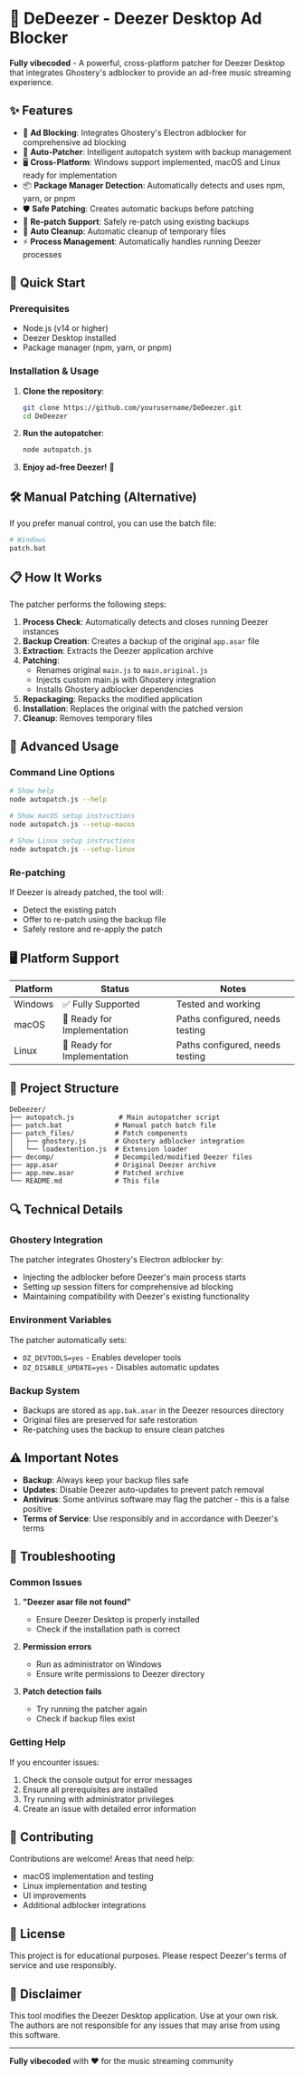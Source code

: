 # 🎵 DeDeezer - Deezer Desktop Ad Blocker

**Fully vibecoded** - A powerful, cross-platform patcher for Deezer Desktop that integrates Ghostery's adblocker to provide an ad-free music streaming experience.

## ✨ Features

- 🚫 **Ad Blocking**: Integrates Ghostery's Electron adblocker for comprehensive ad blocking
- 🔧 **Auto-Patcher**: Intelligent autopatch system with backup management
- 🖥️ **Cross-Platform**: Windows support implemented, macOS and Linux ready for implementation
- 📦 **Package Manager Detection**: Automatically detects and uses npm, yarn, or pnpm
- 🛡️ **Safe Patching**: Creates automatic backups before patching
- 🔄 **Re-patch Support**: Safely re-patch using existing backups
- 🧹 **Auto Cleanup**: Automatic cleanup of temporary files
- ⚡ **Process Management**: Automatically handles running Deezer processes

## 🚀 Quick Start

### Prerequisites

- Node.js (v14 or higher)
- Deezer Desktop installed
- Package manager (npm, yarn, or pnpm)

### Installation & Usage

1. **Clone the repository**:
   ```bash
   git clone https://github.com/yourusername/DeDeezer.git
   cd DeDeezer
   ```

2. **Run the autopatcher**:
   ```bash
   node autopatch.js
   ```

3. **Enjoy ad-free Deezer!** 🎉

## 🛠️ Manual Patching (Alternative)

If you prefer manual control, you can use the batch file:

```bash
# Windows
patch.bat
```

## 📋 How It Works

The patcher performs the following steps:

1. **Process Check**: Automatically detects and closes running Deezer instances
2. **Backup Creation**: Creates a backup of the original `app.asar` file
3. **Extraction**: Extracts the Deezer application archive
4. **Patching**: 
   - Renames original `main.js` to `main.original.js`
   - Injects custom main.js with Ghostery integration
   - Installs Ghostery adblocker dependencies
5. **Repackaging**: Repacks the modified application
6. **Installation**: Replaces the original with the patched version
7. **Cleanup**: Removes temporary files

## 🔧 Advanced Usage

### Command Line Options

```bash
# Show help
node autopatch.js --help

# Show macOS setup instructions
node autopatch.js --setup-macos

# Show Linux setup instructions  
node autopatch.js --setup-linux
```

### Re-patching

If Deezer is already patched, the tool will:
- Detect the existing patch
- Offer to re-patch using the backup file
- Safely restore and re-apply the patch

## 🖥️ Platform Support

| Platform | Status | Notes |
|----------|--------|-------|
| Windows  | ✅ Fully Supported | Tested and working |
| macOS    | 🚧 Ready for Implementation | Paths configured, needs testing |
| Linux    | 🚧 Ready for Implementation | Paths configured, needs testing |

## 📁 Project Structure

```
DeDeezer/
├── autopatch.js           # Main autopatcher script
├── patch.bat             # Manual patch batch file
├── patch_files/          # Patch components
│   ├── ghostery.js       # Ghostery adblocker integration
│   └── loadextention.js  # Extension loader
├── decomp/               # Decompiled/modified Deezer files
├── app.asar              # Original Deezer archive
├── app.new.asar          # Patched archive
└── README.md             # This file
```

## 🔍 Technical Details

### Ghostery Integration

The patcher integrates Ghostery's Electron adblocker by:
- Injecting the adblocker before Deezer's main process starts
- Setting up session filters for comprehensive ad blocking
- Maintaining compatibility with Deezer's existing functionality

### Environment Variables

The patcher automatically sets:
- `DZ_DEVTOOLS=yes` - Enables developer tools
- `DZ_DISABLE_UPDATE=yes` - Disables automatic updates

### Backup System

- Backups are stored as `app.bak.asar` in the Deezer resources directory
- Original files are preserved for safe restoration
- Re-patching uses the backup to ensure clean patches

## ⚠️ Important Notes

- **Backup**: Always keep your backup files safe
- **Updates**: Disable Deezer auto-updates to prevent patch removal
- **Antivirus**: Some antivirus software may flag the patcher - this is a false positive
- **Terms of Service**: Use responsibly and in accordance with Deezer's terms

## 🐛 Troubleshooting

### Common Issues

1. **"Deezer asar file not found"**
   - Ensure Deezer Desktop is properly installed
   - Check if the installation path is correct

2. **Permission errors**
   - Run as administrator on Windows
   - Ensure write permissions to Deezer directory

3. **Patch detection fails**
   - Try running the patcher again
   - Check if backup files exist

### Getting Help

If you encounter issues:
1. Check the console output for error messages
2. Ensure all prerequisites are installed
3. Try running with administrator privileges
4. Create an issue with detailed error information

## 🤝 Contributing

Contributions are welcome! Areas that need help:
- macOS implementation and testing
- Linux implementation and testing
- UI improvements
- Additional adblocker integrations

## 📄 License

This project is for educational purposes. Please respect Deezer's terms of service and use responsibly.

## 🎯 Disclaimer

This tool modifies the Deezer Desktop application. Use at your own risk. The authors are not responsible for any issues that may arise from using this software.

---

**Fully vibecoded** with ❤️ for the music streaming community
